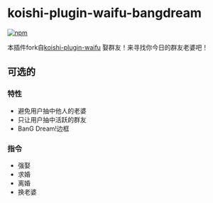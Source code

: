# koishi-plugin-waifu-bangdream

[![npm](https://img.shields.io/npm/v/koishi-plugin-waifu-bangdream?style=flat-square)](https://www.npmjs.com/package/koishi-plugin-waifu-bangdream)

本插件fork自[koishi-plugin-waifu](https://www.npmjs.com/package/koishi-plugin-waifu)
娶群友！来寻找你今日的群友老婆吧！

## 可选的

### 特性

* 避免用户抽中他人的老婆
* 只让用户抽中活跃的群友
* BanG Dream!边框

### 指令

* 强娶
* 求婚
* 离婚
* 换老婆
